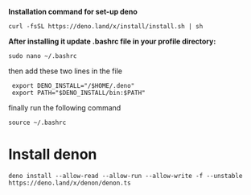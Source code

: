 **Installation command for set-up deno**

```
curl -fsSL https://deno.land/x/install/install.sh | sh

```

**After installing it update .bashrc file in your profile directory:**

```
sudo nano ~/.bashrc

```

then add these two lines in the file

```
 export DENO_INSTALL="/$HOME/.deno"
 export PATH="$DENO_INSTALL/bin:$PATH"

```

finally run the following command 

```
source ~/.bashrc

```


# Install denon 

```
deno install --allow-read --allow-run --allow-write -f --unstable https://deno.land/x/denon/denon.ts

```
